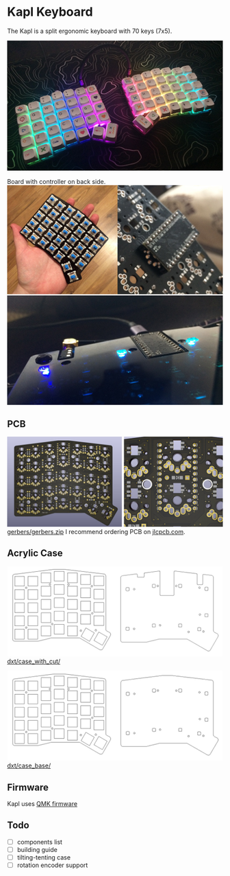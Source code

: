 # Kapl Keyboard

The Kapl is a split ergonomic keyboard with 70 keys (7x5).

![](images/keyboard.jpg)

Board with controller on back side.
![](images/3.jpg)
![](images/2.jpg)

## PCB
![](images/pcb.jpg)
[gerbers/gerbers.zip](https://github.com/keyzog/kapl/dxt/gerbers/gerbers.zip)
I recommend ordering PCB on [jlcpcb.com](https://jlcpcb.com/).

## Acrylic Case
![](images/case_with_cut.jpg)
[dxt/case_with_cut/](https://github.com/keyzog/kapl/dxt/case_with_cut/)

![](images/case_base.jpg)
[dxt/case_base/](https://github.com/keyzog/kapl/dxt/case_base/)

## Firmware
Kapl uses [QMK firmware](https://qmk.fm/)

## Todo
- [ ] components list
- [ ] building guide
- [ ] tilting-tenting case
- [ ] rotation encoder support 